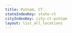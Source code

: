 ```yaml
---
title: Putnam, CT
stateIndexKey: state-ct
cityIndexKey: city-ct-putnam
layout: list_all_locations
---
```

